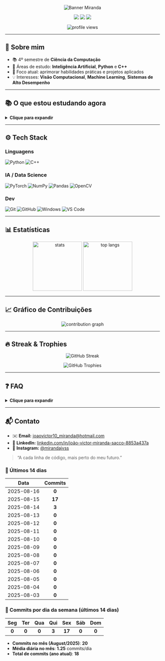 <!-- Banner roxo sólido com fonte cursiva -->
<p align="center">
  <img src="https://capsule-render.vercel.app/api?type=waving&height=250&text=Miranda&fontAlign=50&fontAlignY=40&color=6A0DAD&fontColor=ffffff&fontFamily=Pacifico&desc=Desenvolvedor%20e%20Estudante%20de%20Ci%C3%AAncia%20da%20Computa%C3%A7%C3%A3o&descAlign=50&descAlignY=65&descSize=14&animation=fadeIn" alt="Banner Miranda"/>
</p>

<!-- CTA - Links rápidos -->
<p align="center">
  <a href="mailto:joaovictor10_miranda@hotmail.com"><img src="https://img.shields.io/badge/Contato-Email-6A0DAD?style=for-the-badge&logo=minutemailer&logoColor=white"/></a>
  <a href="https://www.linkedin.com/in/jo%C3%A3o-victor-miranda-sacco-8853a437a"><img src="https://img.shields.io/badge/LinkedIn-Conectar-6A0DAD?style=for-the-badge&logo=linkedin&logoColor=white"/></a>
  <a href="https://www.instagram.com/mirandajvss"><img src="https://img.shields.io/badge/Instagram-@mirandajvss-6A0DAD?style=for-the-badge&logo=instagram&logoColor=white"/></a>
</p>

<p align="center">
  <img src="https://komarev.com/ghpvc/?username=miranda-1&style=flat-square&label=Profile%20views&color=6A0DAD" alt="profile views"/>
</p>

---

## 🧩 Sobre mim
- 📚 4º semestre de **Ciência da Computação**
- 🧠 Áreas de estudo: **Inteligência Artificial**, **Python** e **C++**
- 🎯 Foco atual: aprimorar habilidades práticas e projetos aplicados
- 💡 Interesses: **Visão Computacional**, **Machine Learning**, **Sistemas de Alto Desempenho**

---

## 📚 O que estou estudando agora
<details>
  <summary><b>Clique para expandir</b></summary>
  <br>
  • Algoritmos e estruturas de dados em C++ <br>
  • Fundamentos de Machine Learning <br>
  • Python  <br>
</details>

---

## ⚙️ Tech Stack
### Linguagens
![Python](https://img.shields.io/badge/Python-6A0DAD?style=for-the-badge&logo=python&logoColor=white)
![C++](https://img.shields.io/badge/C%2B%2B-6A0DAD?style=for-the-badge&logo=c%2B%2B&logoColor=white)

### IA / Data Science
![PyTorch](https://img.shields.io/badge/PyTorch-6A0DAD?style=for-the-badge&logo=pytorch&logoColor=white)
![NumPy](https://img.shields.io/badge/NumPy-6A0DAD?style=for-the-badge&logo=numpy&logoColor=white)
![Pandas](https://img.shields.io/badge/Pandas-6A0DAD?style=for-the-badge&logo=pandas&logoColor=white)
![OpenCV](https://img.shields.io/badge/OpenCV-6A0DAD?style=for-the-badge&logo=opencv&logoColor=white)

### Dev
![Git](https://img.shields.io/badge/Git-6A0DAD?style=for-the-badge&logo=git&logoColor=white)
![GitHub](https://img.shields.io/badge/GitHub-6A0DAD?style=for-the-badge&logo=github&logoColor=white)
![Windows](https://img.shields.io/badge/Windows-6A0DAD?style=for-the-badge&logo=windows&logoColor=white)
![VS Code](https://img.shields.io/badge/VS%20Code-6A0DAD?style=for-the-badge&logo=visualstudiocode&logoColor=white)

---

## 📊 Estatísticas
<p align="center">
  <img height="160" src="https://github-readme-stats.vercel.app/api?username=miranda-1&show_icons=true&theme=midnight-purple&rank_icon=github" alt="stats"/>
  <img height="160" src="https://github-readme-stats.vercel.app/api/top-langs/?username=miranda-1&layout=compact&theme=midnight-purple" alt="top langs"/>
</p>

---

## 📈 Gráfico de Contribuições
<p align="center">
  <img src="https://github-readme-activity-graph.vercel.app/graph?username=miranda-1&bg_color=0d1117&color=c9d1d9&line=6A0DAD&point=6A0DAD&area=true&hide_border=true" alt="contribution graph"/>
</p>

---

## 🔥 Streak & Trophies
<p align="center">
  <img src="https://streak-stats.demolab.com?user=miranda-1&theme=tokyonight&hide_border=true&border_radius=6" alt="GitHub Streak" />
</p>

<p align="center">
  <img src="https://github-profile-trophy.vercel.app/?username=miranda-1&theme=dracula&no-frame=true&no-bg=true&margin-w=4" alt="GitHub Trophies"/>
</p>

---

## ❓ FAQ
<details>
  <summary><b>Clique para expandir</b></summary>
  <br>
  <b>Stack preferida?</b> Python + PyTorch + C++. <br>
  <b>Ambiente?</b> Windows + VS Code. <br>
  <b>Objetivo?</b> Estágio/Trainee em IA ou Desenvolvimento de Software. <br>
</details>

---

## 📬 Contato
- ✉️ **Email:** <joaovictor10_miranda@hotmail.com>  
- 💼 **LinkedIn:** [linkedin.com/in/joão-victor-miranda-sacco-8853a437a](https://www.linkedin.com/in/jo%C3%A3o-victor-miranda-sacco-8853a437a)  
- 📸 **Instagram:** [@mirandajvss](https://www.instagram.com/mirandajvss)

> “A cada linha de código, mais perto do meu futuro.”


<!--COMMITS_TABLE_START-->
### 🔮 Últimos 14 dias

| Data | Commits |
|:----:|:-------:|
| 2025-08-16 | **0** |
| 2025-08-15 | **17** |
| 2025-08-14 | **3** |
| 2025-08-13 | **0** |
| 2025-08-12 | **0** |
| 2025-08-11 | **0** |
| 2025-08-10 | **0** |
| 2025-08-09 | **0** |
| 2025-08-08 | **0** |
| 2025-08-07 | **0** |
| 2025-08-06 | **0** |
| 2025-08-05 | **0** |
| 2025-08-04 | **0** |
| 2025-08-03 | **0** |

### 💜 Commits por dia da semana (últimos 14 dias)

| Seg | Ter | Qua | Qui | Sex | Sáb | Dom |
|:---:|:---:|:---:|:---:|:---:|:---:|:---:|
| **0** | **0** | **0** | **3** | **17** | **0** | **0** |

<!--COMMITS_TABLE_END-->


<!--COMMITS_SUMMARY_START-->
- **Commits no mês (August/2025)**: **20**
- **Média diária no mês**: **1.25** commits/dia
- **Total de commits (ano atual)**: **18**

<!--COMMITS_SUMMARY_END-->
